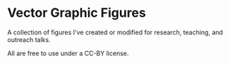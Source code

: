 # Vector Graphic Figures

A collection of figures I've created or modified for research, teaching, and outreach talks.

All are free to use under a CC-BY license.
